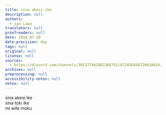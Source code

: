 ```yaml
---
title: sina akesi ike
description: null
authors:
  - jan Luwa
translators: null
proofreaders: null
date: 2018-07-28
date-precision: day
tags: null
original: null
license: null
sources:
  - https://discord.com/channels/301377942062366741/472856484720410624/472856713003925505
archives: null
preprocessing: null
accessibility-notes: null
notes: null
---
```


sina akesi ike  \
sina toki ike  \
mi wile moku

